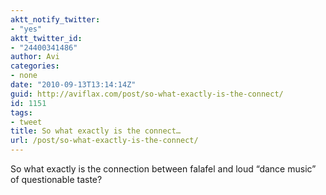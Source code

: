 ```yaml
---
aktt_notify_twitter:
- "yes"
aktt_twitter_id:
- "24400341486"
author: Avi
categories:
- none
date: "2010-09-13T13:14:14Z"
guid: http://aviflax.com/post/so-what-exactly-is-the-connect/
id: 1151
tags:
- tweet
title: So what exactly is the connect…
url: /post/so-what-exactly-is-the-connect/
---
```

So what exactly is the connection between falafel and loud “dance music” of questionable taste?
